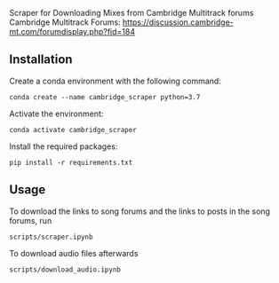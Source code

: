 Scraper for Downloading Mixes from Cambridge Multitrack forums
Cambridge Multitrack Forums: https://discussion.cambridge-mt.com/forumdisplay.php?fid=184 

## Installation
Create a conda environment with the following command:
```
conda create --name cambridge_scraper python=3.7
```
Activate the environment:
```
conda activate cambridge_scraper
```
Install the required packages:
```
pip install -r requirements.txt
```

## Usage
To download the links to song forums and the links to posts in the song forums, run 
```
scripts/scraper.ipynb
```
To download audio files afterwards
```
scripts/download_audio.ipynb
```


